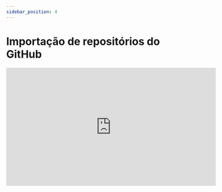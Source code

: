 ```yaml
---
sidebar_position: 4
---
```


# Importação de repositórios do GitHub

<iframe width="560" height="315" src="https://www.youtube.com/embed/0ctGM494f_Q" title="YouTube video player" frameborder="0" allow="accelerometer; autoplay; clipboard-write; encrypted-media; gyroscope; picture-in-picture" allowfullscreen></iframe>
